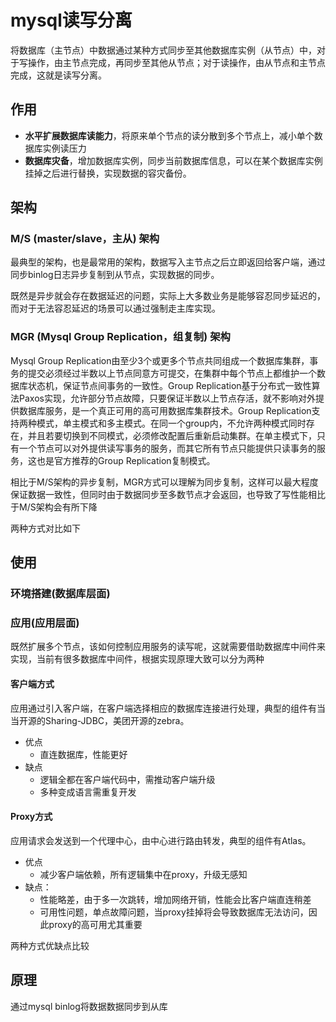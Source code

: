 # mysql读写分离



将数据库（主节点）中数据通过某种方式同步至其他数据库实例（从节点）中，对于写操作，由主节点完成，再同步至其他从节点；对于读操作，由从节点和主节点完成，这就是读写分离。

## 作用

- **水平扩展数据库读能力**，将原来单个节点的读分散到多个节点上，减小单个数据库实例读压力
- **数据库灾备**，增加数据库实例，同步当前数据库信息，可以在某个数据库实例挂掉之后进行替换，实现数据的容灾备份。

## 架构

### M/S (master/slave，主从) 架构

最典型的架构，也是最常用的架构，数据写入主节点之后立即返回给客户端，通过同步binlog日志异步复制到从节点，实现数据的同步。

既然是异步就会存在数据延迟的问题，实际上大多数业务是能够容忍同步延迟的，而对于无法容忍延迟的场景可以通过强制走主库实现。

### MGR (Mysql Group Replication，组复制) 架构

Mysql Group Replication由至少3个或更多个节点共同组成一个数据库集群，事务的提交必须经过半数以上节点同意方可提交，在集群中每个节点上都维护一个数据库状态机，保证节点间事务的一致性。Group Replication基于分布式一致性算法Paxos实现，允许部分节点故障，只要保证半数以上节点存活，就不影响对外提供数据库服务，是一个真正可用的高可用数据库集群技术。Group Replication支持两种模式，单主模式和多主模式。在同一个group内，不允许两种模式同时存在，并且若要切换到不同模式，必须修改配置后重新启动集群。在单主模式下，只有一个节点可以对外提供读写事务的服务，而其它所有节点只能提供只读事务的服务，这也是官方推荐的Group Replication复制模式。

相比于M/S架构的异步复制，MGR方式可以理解为同步复制，这样可以最大程度保证数据一致性，但同时由于数据同步至多数节点才会返回，也导致了写性能相比于M/S架构会有所下降

两种方式对比如下



## 使用

### 环境搭建(数据库层面)



### 应用(应用层面)

既然扩展多个节点，该如何控制应用服务的读写呢，这就需要借助数据库中间件来实现，当前有很多数据库中间件，根据实现原理大致可以分为两种

#### 客户端方式

应用通过引入客户端，在客户端选择相应的数据库连接进行处理，典型的组件有当当开源的Sharing-JDBC，美团开源的zebra。

- 优点
  - 直连数据库，性能更好
- 缺点
  - 逻辑全都在客户端代码中，需推动客户端升级
  - 多种变成语言需重复开发

#### Proxy方式

应用请求会发送到一个代理中心，由中心进行路由转发，典型的组件有Atlas。

- 优点 
  - 减少客户端依赖，所有逻辑集中在proxy，升级无感知
- 缺点：
  - 性能略差，由于多一次跳转，增加网络开销，性能会比客户端直连稍差
  - 可用性问题，单点故障问题，当proxy挂掉将会导致数据库无法访问，因此proxy的高可用尤其重要

两种方式优缺点比较



## 原理

通过mysql binlog将数据数据同步到从库